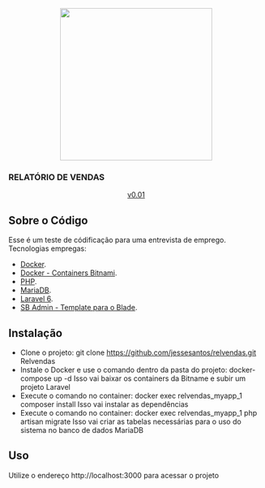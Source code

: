 <p align="center"><img src="https://res.cloudinary.com/dtfbvvkyp/image/upload/v1566331377/laravel-logolockup-cmyk-red.svg" width="300"></p>
<p align="center"><h3>RELATÓRIO DE VENDAS</h3></p>
<p align="center"><a href="#">v0.01</a></p>

## Sobre o Código

Esse é um teste de códificação para uma entrevista de emprego.
Tecnologias empregas:

- [Docker](https://docs.docker.com).
- [Docker - Containers Bitnami](https://bitnami.com/stacks/containers).
- [PHP](https://laravel.com/docs/container).
- [MariaDB](https://mariadb.org).
- [Laravel 6](https://laravel.com/docs/6.x/).
- [SB Admin - Template para o Blade](https://startbootstrap.com/templates/sb-admin/).

## Instalação

 - Clone o projeto: git clone https://github.com/jessesantos/relvendas.git Relvendas
 - Instale o Docker e use o comando dentro da pasta do projeto: docker-compose up -d
    Isso vai baixar os containers da Bitname e subir um projeto Laravel
 - Execute o comando no container: docker exec relvendas_myapp_1 composer install
    Isso vai instalar as dependências
 - Execute o comando no container: docker exec relvendas_myapp_1 php artisan migrate
    Isso vai criar as tabelas necessárias para o uso do sistema no banco de dados MariaDB

## Uso

Utilize o endereço http://localhost:3000 para acessar o projeto